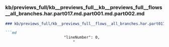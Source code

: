 ### kb/previews_full/kb__previews_full__kb__previews_full__flows__all_branches.har.part017.md.part001.md.part002.md

```md
### kb/previews_full/kb__previews_full__flows__all_branches.har.part017.md.part001.md (part 002)

```md
                          "lineNumber": 0,
                              "
```

```

```
